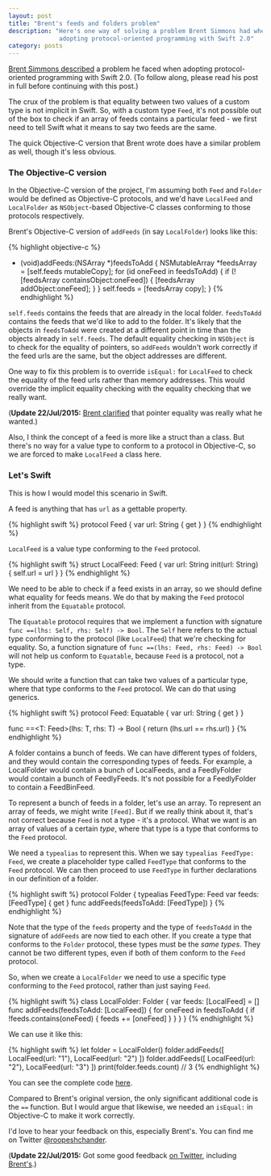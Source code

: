 ```yaml
---
layout: post
title: "Brent's feeds and folders problem"
description: "Here's one way of solving a problem Brent Simmons had when
              adopting protocol-oriented programming with Swift 2.0"
category: posts
---
```


[Brent Simmons described][] a problem he faced when adopting
protocol-oriented programming with Swift 2.0. (To follow along, please
read his post in full before continuing with this post.)

[Brent Simmons described]: http://inessential.com/2015/07/19/secret_projects_diary_2_swift_2_0_prot

The crux of the problem is that equality between two values of a custom
type is not implicit in Swift. So, with a custom type `Feed`, it's not
possible out of the box to check if an array of feeds contains a
particular feed - we first need to tell Swift what it means to say two
feeds are the same.

The quick Objective-C version that Brent wrote does have a similar
problem as well, though it's less obvious.

### The Objective-C version

In the Objective-C version of the project, I'm assuming both `Feed` and
`Folder` would be defined as Objective-C protocols, and we'd have
`LocalFeed` and `LocalFolder` as `NSObject`-based Objective-C classes
conforming to those protocols respectively.

Brent's Objective-C version of `addFeeds` (in say `LocalFolder`)
looks like this:

{% highlight objective-c %}
- (void)addFeeds:(NSArray *)feedsToAdd {
  NSMutableArray *feedsArray = [self.feeds mutableCopy];
  for (id<Feed> oneFeed in feedsToAdd) {
    if (![feedsArray containsObject:oneFeed]) {
      [feedsArray addObject:oneFeed];
    }
  }
  self.feeds = [feedsArray copy];
}
{% endhighlight %}

`self.feeds` contains the feeds that are already in the local folder.
`feedsToAdd` contains the feeds that we'd like to add to the folder.
It's likely that the objects in `feedsToAdd` were created at a different
point in time than the objects already in `self.feeds`.  The default
equality checking in `NSObject` is to check for the equality of
pointers, so `addFeeds` wouldn't work correctly if the feed urls are the
same, but the object addresses are different.

One way to fix this problem is to override `isEqual:` for `LocalFeed`
to check the equality of the feed urls rather than memory addresses.
This would override the implicit equality checking with the equality
checking that we really want.

(**Update 22/Jul/2015:** [Brent clarified][brent's twitter reply] that pointer
equality was really what he wanted.)

Also, I think the concept of a feed is more like a struct than a class.
But there's no way for a value type to conform to a protocol in
Objective-C, so we are forced to make `LocalFeed` a class here.

### Let's Swift

This is how I would model this scenario in Swift.

A feed is anything that has `url` as a gettable property.

{% highlight swift %}
protocol Feed {
    var url: String { get }
}
{% endhighlight %}

`LocalFeed` is a value type conforming to the `Feed` protocol.

{% highlight swift %}
struct LocalFeed: Feed {
    var url: String
    init(url: String) {
        self.url = url
    }
}
{% endhighlight %}

We need to be able to check if a feed exists in an array, so we should
define what equality for feeds means. We do that by making the `Feed`
protocol inherit from the `Equatable` protocol.

The `Equatable` protocol requires that we implement a function with
signature `func ==(lhs: Self, rhs: Self) -> Bool`. The `Self` here
refers to the actual type conforming to the protocol (like `LocalFeed`)
that we're checking for equality. So, a function signature of `func
==(lhs: Feed, rhs: Feed) -> Bool` will not help us conform to
`Equatable`, because `Feed` is a protocol, not a type.

We should write a function that can take two values of a particular
type, where that type conforms to the `Feed` protocol. We can do that
using generics.

{% highlight swift %}
protocol Feed: Equatable {
    var url: String { get }
}

func ==<T: Feed>(lhs: T, rhs: T) -> Bool {
    return (lhs.url == rhs.url)
}
{% endhighlight %}

A folder contains a bunch of feeds.  We can have different types of
folders, and they would contain the corresponding types of feeds. For
example, a LocalFolder would contain a bunch of LocalFeeds, and a
FeedlyFolder would contain a bunch of FeedlyFeeds. It's not possible for
a FeedlyFolder to contain a FeedBinFeed.

To represent a bunch of feeds in a folder, let's use an array.
To represent an array of feeds, we might write `[Feed]`. But if we
really think about it, that's not correct because `Feed` is not a type -
it's a protocol. What we want is an array of values of a certain _type_,
where that type is a type that conforms to the `Feed` protocol.

We need a `typealias` to represent this. When we say `typealias
FeedType: Feed`, we create a placeholder type called `FeedType` that
conforms to the `Feed` protocol. We can then proceed to use `FeedType`
in further declarations in our definition of a folder.

{% highlight swift %}
protocol Folder {
    typealias FeedType: Feed
    var feeds: [FeedType] { get }
    func addFeeds(feedsToAdd: [FeedType])
}
{% endhighlight %}

Note that the type of the `feeds` property and the type of `feedsToAdd`
in the signature of `addFeeds` are now tied to each other. If you create
a type that conforms to the `Folder` protocol, these types must be the
_same types_.  They cannot be two different types, even if both of them
conform to the `Feed` protocol.

So, when we create a `LocalFolder` we need to use a specific type
conforming to the `Feed` protocol, rather than just saying `Feed`.

{% highlight swift %}
class LocalFolder: Folder {
    var feeds: [LocalFeed] = []
    func addFeeds(feedsToAdd: [LocalFeed]) {
        for oneFeed in feedsToAdd {
            if !feeds.contains(oneFeed) {
                feeds += [oneFeed]
            }
        }
    }
}
{% endhighlight %}

We can use it like this:

{% highlight swift %}
let folder = LocalFolder()
folder.addFeeds([ LocalFeed(url: "1"), LocalFeed(url: "2") ])
folder.addFeeds([ LocalFeed(url: "2"), LocalFeed(url: "3") ])
print(folder.feeds.count) // 3
{% endhighlight %}

You can see the complete code
[here](https://gist.github.com/roop/5bb4713110093e96adb1). 

Compared to Brent's original version, the only significant additional
code is the `==` function. But I would argue that likewise, we needed an
`isEqual:` in Objective-C to make it work correctly.

I'd love to hear your feedback on this, especially Brent's. You can find
me on Twitter [@roopeshchander](http://twitter.com/roopeshchander).

(**Update 22/Jul/2015:** Got some good feedback [on Twitter][tweet], including [Brent's][brent's twitter reply].)

[tweet]: https://twitter.com/roopeshchander/status/623507377073983488
[brent's twitter reply]: https://twitter.com/brentsimmons/status/623510343344455680
